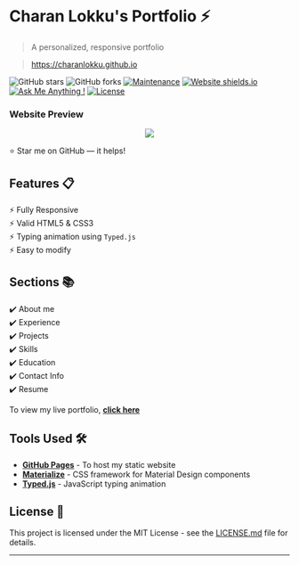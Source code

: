 # Charan Lokku's Portfolio ⚡️ 
> A personalized, responsive portfolio 

> https://charanlokku.github.io

![GitHub stars](https://img.shields.io/github/stars/charanlokku/charanlokku.github.io) 
![GitHub forks](https://img.shields.io/github/forks/charanlokku/charanlokku.github.io)
[![Maintenance](https://img.shields.io/badge/maintained-yes-green.svg)](https://github.com/charanlokku/charanlokku.github.io/commits/master)
[![Website shields.io](https://img.shields.io/badge/website-up-yellow)](http://charanlokku.github.io/)
[![Ask Me Anything !](https://img.shields.io/badge/ask%20me-linkedin-1abc9c.svg)](https://www.linkedin.com/in/charan-lokku-0aa82a18a/)
[![License](http://img.shields.io/:license-mit-blue.svg?style=flat-square)](http://badges.mit-license.org)

### Website Preview
<p align="center"> 
  <kbd>
    <a href="https://charanlokku.github.io" target="_blank"><img src="examples/preview.gif">
  </a>
  </kbd>
</p>

:star: Star me on GitHub — it helps!

## Features 📋
⚡️ Fully Responsive\
⚡️ Valid HTML5 & CSS3\
⚡️ Typing animation using `Typed.js`\
⚡️ Easy to modify

## Sections 📚
✔️ About me\
✔️ Experience\
✔️ Projects \
✔️ Skills \
✔️ Education\
✔️ Contact Info\
✔️ Resume

To view my live portfolio, **[click here](https://charanlokku.github.io/)**

## Tools Used 🛠️
* [<b>GitHub Pages</b>](https://create-react-app.dev/docs/deployment/#github-pages) - To host my static website
* [<b>Materialize</b>](https://materializecss.com/) - CSS framework for Material Design components
* [<b>Typed.js</b>](https://mattboldt.com/demos/typed-js/) - JavaScript typing animation

## License 📄
This project is licensed under the MIT License - see the [LICENSE.md](./LICENSE) file for details.

---
